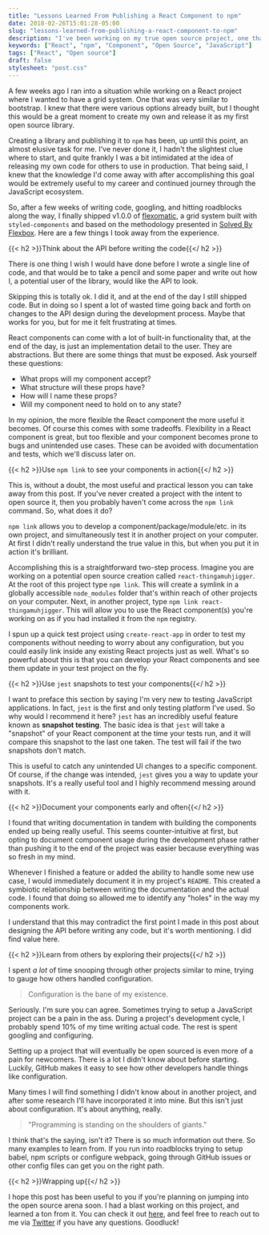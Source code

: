 ```yaml
---
title: "Lessons Learned From Publishing a React Component to npm"
date: 2018-02-26T15:01:28-05:00
slug: "lessons-learned-from-publishing-a-react-component-to-npm"
description: "I've been working on my true open source project, one that is ready for use in production. It's a grid system built with React components based on flexbox. Here's what I've learned."
keywords: ["React", "npm", "Component", "Open Source", "JavaScript"]
tags: ["React", "Open source"]
draft: false
stylesheet: "post.css"
---
```


A few weeks ago I ran into a situation while working on a React project where I wanted to have a grid system. One that was very similar to bootstrap. I knew that there were various options already built, but I thought this would be a great moment to create my own and release it as my first open source library.

Creating a library and publishing it to `npm` has been, up until this point, an almost elusive task for me. I've never done it, I hadn't the slightest clue where to start, and quite frankly I was a bit intimidated at the idea of releasing my own code for others to use in production. That being said, I knew that the knowledge I'd come away with after accomplishing this goal would be extremely useful to my career and continued journey through the JavaScript ecosystem.

So, after a few weeks of writing code, googling, and hitting roadblocks along the way, I finally shipped v1.0.0 of [flexomatic](https://github.com/jakewies/flexomatic), a grid system built with `styled-components` and based on the methodology presented in [Solved By Flexbox](https://philipwalton.github.io/solved-by-flexbox/demos/grids/). Here are a few things I took away from the experience.

{{< h2 >}}Think about the API before writing the code{{</ h2 >}}

There is one thing I wish I would have done before I wrote a single line of code, and that would be to take a pencil and some paper and write out how I, a potential user of the library, would like the API to look. 

Skipping this is totally ok. I did it, and at the end of the day I still shipped code. But in doing so I spent a lot of wasted time going back and forth on changes to the API design during the development process. Maybe that works for you, but for me it felt frustrating at times. 

React components can come with a lot of built-in functionality that, at the end of the day, is just an implementation detail to the user. They are abstractions. But there are some things that must be exposed. Ask yourself these questions:

- What props will my component accept? 
- What structure will these props have?
- How will I name these props?
- Will my component need to hold on to any state? 

In my opinion, the more flexible the React component the more useful it becomes. Of course this comes with some tradeoffs. Flexibility in a React component is great, but too flexible and your component becomes prone to bugs and unintended use cases. These can be avoided with documentation and tests, which we'll discuss later on.

{{< h2 >}}Use `npm link` to see your components in action{{</ h2 >}}

This is, without a doubt, the most useful and practical lesson you can take away from this post. If you've never created a project with the intent to open source it, then you probably haven't come across the `npm link` command. So, what does it do?

`npm link` allows you to develop a component/package/module/etc. in its own project, and simultaneously test it in another project on your computer. At first I didn't really understand the true value in this, but when you put it in action it's brilliant.

Accomplishing this is a straightforward two-step process. Imagine you are working on a potential open source creation called `react-thingamuhjigger`. At the root of this project type `npm link`. This will create a symlink in a globally accessible `node_modules` folder that's within reach of other projects on your computer. Next, in another project, type `npm link react-thingamuhjigger`. This will allow you to use the React component(s) you're working on as if you had installed it from the `npm` registry. 

I spun up a quick test project using `create-react-app` in order to test my components without needing to worry about any configuration, but you could easily link inside any existing React projects just as well. What's so powerful about this is that you can develop your React components and see them update in your test project on the fly. 

{{< h2 >}}Use `jest` snapshots to test your components{{</ h2 >}}

I want to preface this section by saying I'm very new to testing JavaScript applications. In fact, `jest` is the first and only testing platform I've used. So why would I recommend it here? `jest` has an incredibly useful feature known as **snapshot testing**. The basic idea is that `jest` will take a "snapshot" of your React component at the time your tests run, and it will compare this snapshot to the last one taken. The test will fail if the two snapshots don't match.

This is useful to catch any unintended UI changes to a specific component. Of course, if the change was intended, `jest` gives you a way to update your snapshots. It's a really useful tool and I highly recommend messing around with it.

{{< h2 >}}Document your components early and often{{</ h2 >}}

I found that writing documentation in tandem with building the components ended up being really useful. This seems counter-intuitive at first, but opting to document component usage during the development phase rather than pushing it to the end of the project was easier because everything was so fresh in my mind. 

Whenever I finished a feature or added the ability to handle some new use case, I would immediately document it in my project's `README`. This created a symbiotic relationship between writing the documentation and the actual code. I found that doing so allowed me to identify any "holes" in the way my components work.

I understand that this may contradict the first point I made in this post about designing the API before writing any code, but it's worth mentioning. I did find value here.

{{< h2 >}}Learn from others by exploring their projects{{</ h2 >}}

I spent _a lot_ of time snooping through other projects similar to mine, trying to gauge how others handled configuration. 

> Configuration is the bane of my existence.

Seriously. I'm sure you can agree. Sometimes trying to setup a JavaScript project can be a pain in the ass. During a project's development cycle, I probably spend 10% of my time writing actual code. The rest is spent googling and configuring. 

Setting up a project that will eventually be open sourced is even more of a pain for newcomers. There is a lot I didn't know about before starting. Luckily, GitHub makes it easy to see how other developers handle things like configuration. 

Many times I will find something I didn't know about in another project, and after some research I'll have incorporated it into mine. But this isn't just about configuration. It's about anything, really.

> "Programming is standing on the shoulders of giants."

I think that's the saying, isn't it? There is so much information out there. So many examples to learn from. If you run into roadblocks trying to setup babel, npm scripts or configure webpack, going through GitHub issues or other config files can get you on the right path.

{{< h2 >}}Wrapping up{{</ h2 >}}

I hope this post has been useful to you if you're planning on jumping into the open source arena soon. I had a blast working on this project, and learned a ton from it. You can check it out [here](https://github.com/jakewies/flexomatic), and feel free to reach out to me via [Twitter](https://twitter.com/jakewies) if you have any questions. Goodluck!